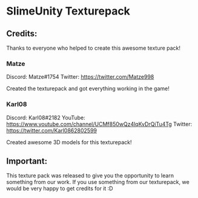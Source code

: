 # SlimeUnity Texturepack

## Credits:
Thanks to everyone who helped to create this awesome texture pack! 

### Matze
Discord: Matze#1754
Twitter: https://twitter.com/Matze998


Created the texturepack and got everything working in the game!



### Karl08
Discord: Karl08#2182
YouTube: https://www.youtube.com/channel/UCMf850wQz4lqKvDrQiTu4Tg
Twitter: https://twitter.com/Karl0862802599


Created awesome 3D models for this texturepack!


## Important:
This texture pack was released to give you the opportunity to learn something from our work.
If you use something from our texturepack, we would be very happy to get credits for it :D
